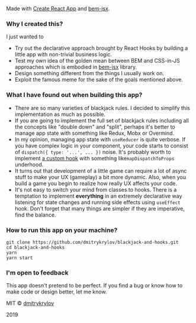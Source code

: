 Made with [Create React App](https://github.com/facebook/create-react-app) and [bem-jsx](https://github.com/dmitrykrylov/bem-jsx).

### Why I created this?

I just wanted to

- Try out the declarative approach brought by React Hooks by building a little app with non-trivial business logic.
- Test my own idea of the golden mean between BEM and CSS-in-JS approaches which is embodied in [bem-jsx](https://github.com/dmitrykrylov/bem-jsx) library.
- Design something different from the things I usually work on.
- Exploit the famous meme for the sake of the goals mentioned above.

### What I have found out when building this app?

- There are so many varieties of blackjack rules. I decided to simplify this implementation as much as possible.
- If you are going to implement the full set of blackjack rules including all the concepts like "double down" and "split", perhaps it's better to manage app state with something like Redux, Mobx or Overmind.
- In my opinion, managing app state with `useReducer` is quite verbose. If you have complex logic in your component, your code starts to consist of `dispatch({ type: '...', ... })` noise. It's probably worth to implement [a custom hook](https://github.com/dmitrykrylov/blackjack-and-hooks/blob/703eccc8d031909338dcd7251509ea0d2d826c5b/src/hooks/useStateWithActions.js#L3) with something like`mapDispatchToProps` underhood.
- It turns out that development of a little game can require a lot of async stuff to make your UX (gameplay) a bit more dynamic. Also, when you build a game you begin to realize how really UX affects your code.
- It's not easy to switch your mind from classes to hooks. There is a temptation to implement **everything** in an extremely declarative way listening for state changes and running side effects using `useEffect` hook. Don't forget that many things are simpler if they are imperative, find the balance.

### How to run this app on your machine?

```
git clone https://github.com/dmitrykrylov/blackjack-and-hooks.git
cd blackjack-and-hooks
yarn
yarn start
```

### I'm open to feedback

This app doesn't pretend to be perfect. If you find a bug or know how to make code or design better, let me know.

MIT © [dmitrykrylov](https://github.com/dmitrykrylov)

2019
